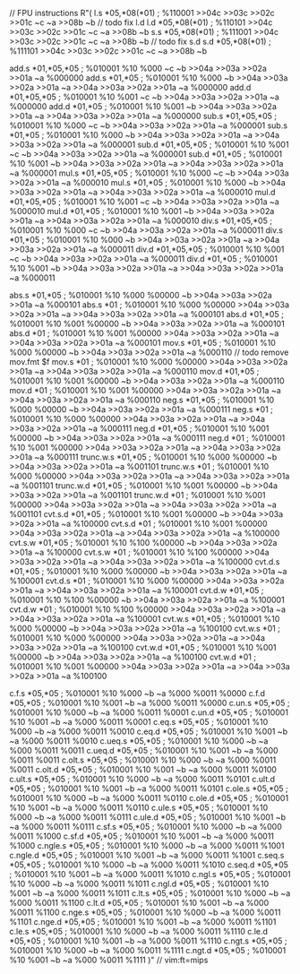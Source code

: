 
// FPU instructions
R"(
l.s *05,*08(*01) ; %110001 >>04c >>03c >>02c >>01c ~c ~a >>08b ~b
// todo fix l.d
l.d *05,*08(*01) ; %110101 >>04c >>03c >>02c >>01c ~c ~a >>08b ~b
s.s *05,*08(*01) ; %111001 >>04c >>03c >>02c >>01c ~c ~a >>08b ~b
// todo fix s.d
s.d *05,*08(*01) ; %111101 >>04c >>03c >>02c >>01c ~c ~a >>08b ~b

add.s *01,*05,*05 ; %010001 %10 %000 ~c ~b >>04a >>03a >>02a >>01a ~a %000000
add.s *01,*05     ; %010001 %10 %000 ~b >>04a >>03a >>02a >>01a ~a >>04a >>03a >>02a >>01a ~a %000000
add.d *01,*05,*05 ; %010001 %10 %001 ~c ~b >>04a >>03a >>02a >>01a ~a %000000
add.d *01,*05     ; %010001 %10 %001 ~b >>04a >>03a >>02a >>01a ~a >>04a >>03a >>02a >>01a ~a %000000
sub.s *01,*05,*05 ; %010001 %10 %000 ~c ~b >>04a >>03a >>02a >>01a ~a %000001
sub.s *01,*05     ; %010001 %10 %000 ~b >>04a >>03a >>02a >>01a ~a >>04a >>03a >>02a >>01a ~a %000001
sub.d *01,*05,*05 ; %010001 %10 %001 ~c ~b >>04a >>03a >>02a >>01a ~a %000001
sub.d *01,*05     ; %010001 %10 %001 ~b >>04a >>03a >>02a >>01a ~a >>04a >>03a >>02a >>01a ~a %000001
mul.s *01,*05,*05 ; %010001 %10 %000 ~c ~b >>04a >>03a >>02a >>01a ~a %000010
mul.s *01,*05     ; %010001 %10 %000 ~b >>04a >>03a >>02a >>01a ~a >>04a >>03a >>02a >>01a ~a %000010
mul.d *01,*05,*05 ; %010001 %10 %001 ~c ~b >>04a >>03a >>02a >>01a ~a %000010
mul.d *01,*05     ; %010001 %10 %001 ~b >>04a >>03a >>02a >>01a ~a >>04a >>03a >>02a >>01a ~a %000010
div.s *01,*05,*05 ; %010001 %10 %000 ~c ~b >>04a >>03a >>02a >>01a ~a %000011
div.s *01,*05     ; %010001 %10 %000 ~b >>04a >>03a >>02a >>01a ~a >>04a >>03a >>02a >>01a ~a %000011
div.d *01,*05,*05 ; %010001 %10 %001 ~c ~b >>04a >>03a >>02a >>01a ~a %000011
div.d *01,*05     ; %010001 %10 %001 ~b >>04a >>03a >>02a >>01a ~a >>04a >>03a >>02a >>01a ~a %000011

abs.s *01,*05     ; %010001 %10 %000 %00000 ~b >>04a >>03a >>02a >>01a ~a %000101
abs.s *01         ; %010001 %10 %000 %00000 >>04a >>03a >>02a >>01a ~a >>04a >>03a >>02a >>01a ~a %000101
abs.d *01,*05     ; %010001 %10 %001 %00000 ~b >>04a >>03a >>02a >>01a ~a %000101
abs.d *01         ; %010001 %10 %001 %00000 >>04a >>03a >>02a >>01a ~a >>04a >>03a >>02a >>01a ~a %000101
mov.s *01,*05     ; %010001 %10 %000 %00000 ~b >>04a >>03a >>02a >>01a ~a %000110
// todo remove mov.fmt $f
mov.s *01         ; %010001 %10 %000 %00000 >>04a >>03a >>02a >>01a ~a >>04a >>03a >>02a >>01a ~a %000110
mov.d *01,*05     ; %010001 %10 %001 %00000 ~b >>04a >>03a >>02a >>01a ~a %000110
mov.d *01         ; %010001 %10 %001 %00000 >>04a >>03a >>02a >>01a ~a >>04a >>03a >>02a >>01a ~a %000110
neg.s *01,*05     ; %010001 %10 %000 %00000 ~b >>04a >>03a >>02a >>01a ~a %000111
neg.s *01         ; %010001 %10 %000 %00000 >>04a >>03a >>02a >>01a ~a >>04a >>03a >>02a >>01a ~a %000111
neg.d *01,*05     ; %010001 %10 %001 %00000 ~b >>04a >>03a >>02a >>01a ~a %000111
neg.d *01         ; %010001 %10 %001 %00000 >>04a >>03a >>02a >>01a ~a >>04a >>03a >>02a >>01a ~a %000111
trunc.w.s *01,*05 ; %010001 %10 %000 %00000 ~b >>04a >>03a >>02a >>01a ~a %001101
trunc.w.s *01     ; %010001 %10 %000 %00000 >>04a >>03a >>02a >>01a ~a >>04a >>03a >>02a >>01a ~a %001101
trunc.w.d *01,*05 ; %010001 %10 %001 %00000 ~b >>04a >>03a >>02a >>01a ~a %001101
trunc.w.d *01     ; %010001 %10 %001 %00000 >>04a >>03a >>02a >>01a ~a >>04a >>03a >>02a >>01a ~a %001101
cvt.s.d *01,*05   ; %010001 %10 %001 %00000 ~b >>04a >>03a >>02a >>01a ~a %100000
cvt.s.d *01       ; %010001 %10 %001 %00000 >>04a >>03a >>02a >>01a ~a >>04a >>03a >>02a >>01a ~a %100000
cvt.s.w *01,*05   ; %010001 %10 %100 %00000 ~b >>04a >>03a >>02a >>01a ~a %100000
cvt.s.w *01       ; %010001 %10 %100 %00000 >>04a >>03a >>02a >>01a ~a >>04a >>03a >>02a >>01a ~a %100000
cvt.d.s *01,*05   ; %010001 %10 %000 %00000 ~b >>04a >>03a >>02a >>01a ~a %100001
cvt.d.s *01       ; %010001 %10 %000 %00000 >>04a >>03a >>02a >>01a ~a >>04a >>03a >>02a >>01a ~a %100001
cvt.d.w *01,*05   ; %010001 %10 %100 %00000 ~b >>04a >>03a >>02a >>01a ~a %100001
cvt.d.w *01       ; %010001 %10 %100 %00000 >>04a >>03a >>02a >>01a ~a >>04a >>03a >>02a >>01a ~a %100001
cvt.w.s *01,*05   ; %010001 %10 %000 %00000 ~b >>04a >>03a >>02a >>01a ~a %100100
cvt.w.s *01       ; %010001 %10 %000 %00000 >>04a >>03a >>02a >>01a ~a >>04a >>03a >>02a >>01a ~a %100100
cvt.w.d *01,*05   ; %010001 %10 %001 %00000 ~b >>04a >>03a >>02a >>01a ~a %100100
cvt.w.d *01       ; %010001 %10 %001 %00000 >>04a >>03a >>02a >>01a ~a >>04a >>03a >>02a >>01a ~a %100100

c.f.s *05,*05    ; %010001 %10 %000 ~b ~a %000 %0011 %0000
c.f.d *05,*05    ; %010001 %10 %001 ~b ~a %000 %0011 %0000
c.un.s *05,*05   ; %010001 %10 %000 ~b ~a %000 %0011 %0001
c.un.d *05,*05   ; %010001 %10 %001 ~b ~a %000 %0011 %0001
c.eq.s *05,*05   ; %010001 %10 %000 ~b ~a %000 %0011 %0010
c.eq.d *05,*05   ; %010001 %10 %001 ~b ~a %000 %0011 %0010
c.ueq.s *05,*05  ; %010001 %10 %000 ~b ~a %000 %0011 %0011
c.ueq.d *05,*05  ; %010001 %10 %001 ~b ~a %000 %0011 %0011
c.olt.s *05,*05  ; %010001 %10 %000 ~b ~a %000 %0011 %0011
c.olt.d *05,*05  ; %010001 %10 %001 ~b ~a %000 %0011 %0100
c.ult.s *05,*05  ; %010001 %10 %000 ~b ~a %000 %0011 %0101
c.ult.d *05,*05  ; %010001 %10 %001 ~b ~a %000 %0011 %0101
c.ole.s *05,*05  ; %010001 %10 %000 ~b ~a %000 %0011 %0110
c.ole.d *05,*05  ; %010001 %10 %001 ~b ~a %000 %0011 %0110
c.ule.s *05,*05  ; %010001 %10 %000 ~b ~a %000 %0011 %0111
c.ule.d *05,*05  ; %010001 %10 %001 ~b ~a %000 %0011 %0111
c.sf.s *05,*05   ; %010001 %10 %000 ~b ~a %000 %0011 %1000
c.sf.d *05,*05   ; %010001 %10 %001 ~b ~a %000 %0011 %1000
c.ngle.s *05,*05 ; %010001 %10 %000 ~b ~a %000 %0011 %1001
c.ngle.d *05,*05 ; %010001 %10 %001 ~b ~a %000 %0011 %1001
c.seq.s *05,*05  ; %010001 %10 %000 ~b ~a %000 %0011 %1010
c.seq.d *05,*05  ; %010001 %10 %001 ~b ~a %000 %0011 %1010
c.ngl.s *05,*05  ; %010001 %10 %000 ~b ~a %000 %0011 %1011
c.ngl.d *05,*05  ; %010001 %10 %001 ~b ~a %000 %0011 %1011
c.lt.s *05,*05   ; %010001 %10 %000 ~b ~a %000 %0011 %1100
c.lt.d *05,*05   ; %010001 %10 %001 ~b ~a %000 %0011 %1100
c.nge.s *05,*05  ; %010001 %10 %000 ~b ~a %000 %0011 %1101
c.nge.d *05,*05  ; %010001 %10 %001 ~b ~a %000 %0011 %1101
c.le.s *05,*05   ; %010001 %10 %000 ~b ~a %000 %0011 %1110
c.le.d *05,*05   ; %010001 %10 %001 ~b ~a %000 %0011 %1110
c.ngt.s *05,*05  ; %010001 %10 %000 ~b ~a %000 %0011 %1111
c.ngt.d *05,*05  ; %010001 %10 %001 ~b ~a %000 %0011 %1111
)"
// vim:ft=mips
